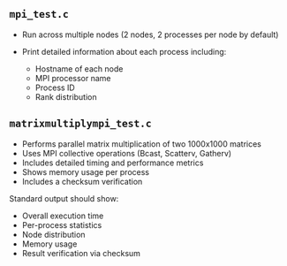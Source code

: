 ## `mpi_test.c`

* Run across multiple nodes (2 nodes, 2 processes per node by default)
* Print detailed information about each process including:

  - Hostname of each node
  - MPI processor name
  - Process ID
  - Rank distribution

## `matrixmultiplympi_test.c`

* Performs parallel matrix multiplication of two 1000x1000 matrices
* Uses MPI collective operations (Bcast, Scatterv, Gatherv)
* Includes detailed timing and performance metrics
* Shows memory usage per process
* Includes a checksum verification

Standard output should show:

* Overall execution time
* Per-process statistics
* Node distribution
* Memory usage
* Result verification via checksum
